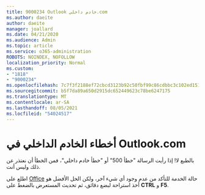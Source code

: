 ```yaml
---
title: 9000234 Outlook خادم داخلي.com
ms.author: daeite
author: daeite
manager: joallard
ms.date: 04/21/2020
ms.audience: Admin
ms.topic: article
ms.service: o365-administration
ROBOTS: NOINDEX, NOFOLLOW
localization_priority: Normal
ms.custom:
- "1818"
- "9000234"
ms.openlocfilehash: 7c7f3f2188ef72cbcd3123b92c50fbf99c86cdbbc3c102ed151df341dc6f5910
ms.sourcegitcommit: b5f7da89a650d2915dc652449623c78be6247175
ms.translationtype: MT
ms.contentlocale: ar-SA
ms.lasthandoff: 08/05/2021
ms.locfileid: "54024517"
---
```

# <a name="internal-server-errors-in-outlookcom"></a>أخطاء الخادم الداخلي في Outlook.com

بالطبع لا! إذا رأيت الرسالة "خطأ 500" أو "خطأ خادم داخلي"، فمن الخطأ أن نعتذر عن ذلك وليس أنت.

اطلع على [Office](https://portal.office.com/servicestatus) حالة الخدمة للتأكد من عدم وجود أي شيء آخر، ولكن الحل الأفضل هو أخذ استراحة لبضع دقائق، ثم تحديث المستعرض بالضغط على **CTRL** و **F5**.